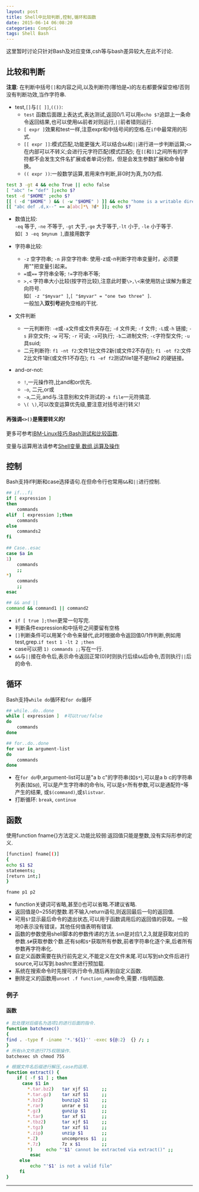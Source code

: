```yaml
---
layout: post
title: Shell中比较判断,控制,循环和函数
date: 2015-06-14 06:08:20
categories: CompSci
tags: Shell Bash
---
```

这里暂时讨论只针对Bash及对应变体,csh等与bash差异较大,在此不讨论.

## 比较和判断

**注意**: 在判断中括号`[]`和内容之间,以及判断符(哪怕是`=`)的左右都要保留空格!否则没有判断功效,当作字符串.

- test,`[]`与`[[ ]]`,`(())`:  
  - `test` 函数后面跟上表达式,表达测试,返回0/1.可以用`echo $?`追踪上一条命令返回结果,也可以使用`&&`前者对则运行,`||`前者错则运行.
  - `[ expr ]`效果和test一样,注意expr和中括号间的空格.在`if`中最常用的形式.
  - `[[ expr ]]`:模式匹配,功能更强大.可以结合`&&`和`||`进行进一步判断运算;`<>`在内部可以不转义;会进行元字符匹配(模式匹配); 在`[[`和`]]`之间所有的字符都不会发生文件名扩展或者单词分割，但是会发生参数扩展和命令替换。
  - `(( expr ))`:一般数学运算,若用来作判断,非0时为真,为0为假.

~~~ bash  
test 3 -gt 4 && echo True || echo false
[ "abc" != "def" ];echo $?
test -d "$HOME" ;echo $?
[[ ( -d "$HOME" ) && ( -w "$HOME" ) ]] && echo "home is a writable directory"
[[ "abc def .d,x--" == a[abc]*\ ?d* ]]; echo $?
~~~

- 数值比较:  
`-eq` 等于, `-ne` 不等于, `-gt` 大于,`-ge` 大于等于,`-lt` 小于, `-le` 小于等于.  
如`[ 3 -eq $mynum ]`,直接用数字

- 字符串比较:  
  - `-z` 空字符串; `-n` 非空字符串: 使用-z或-n判断字符串变量时，必须要用""把变量引起来。  
  - `=`或`==` 字符串全等; `!=`字符串不等;
  - `>,<` 字符串大小比较(按字符比较),注意此时要`\>,\<`来使用防止误解为重定向符号.  
如`[ -z "$myvar" ]`,`[ "$myvar" = "one two three" ]`.  
一般加入**双引号**避免空格的干扰.

- 文件判断  
  - 一元判断符: `-e`或`-a`文件或文件夹存在; `-d` 文件夹; `-f` 文件; `-L`或`-h` 链接; `-s` 非空文件; `-w` 可写; `-r` 可读; `-x`可执行; `-b`二进制文件; `-c`字符型文件; `-u` 具suid;  
  - 二元判断符: `f1 -nt f2`:文件1比文件2新(或文件2不存在); `f1 -ot f2`:文件2比文件1新(或文件1不存在); `f1 -ef f2`测试file1是不是file2 的硬链接。  

- and-or-not:  
  - `!`,一元操作符,比and和or优先.
  - `-o`, 二元,or或
  - `-a`,二元,and与.注意别和文件测试的`-a file`一元符搞混.
  - `\( \)`,可以改变运算优先级,要注意对括号进行转义!

#### 再强调`<>()`是需要转义的!

更多可参考[IBM-Linux技巧:Bash测试和比较函数](http://www.ibm.com/developerworks/cn/linux/l-bash-test.html).

变量与运算用法请参考[Shell变量,数组,运算及操作](/2015/06/15/shell-varient-operation/)

## 控制
Bash支持if判断和case选择语句.在但命令行也常用`&&`和`||`进行控制.

~~~ bash
## if...fi
if [ expression ]
then
    commands
elif  [ expression ];then
    commands
else
    commands2
fi
 
## Case..esac
case $a in
1)
    commands
    ;;
*)
    commands
    ;;
esac

## && and ||
command && command1 || command2
~~~

- `if [ true ];then`更常一句写完.
- 判断条件expression和中括号之间要留有空格
- `[]`判断条件可以用某个命令来替代,此时根据命令返回值0/1作判断,例如用test,grep.`if test 1 -lt 2 ;then`
- case可以把 `1) commands ;;`写在一行.
- `&&`与`||`接在命令后,表示命令返回正常(0)时则执行后续`&&`后命令,否则执行`||`后的命令.

## 循环
Bash支持`while do`循环和`for do`循环

~~~~ bash
## while..do..done
while [ expression ]  #可以true/false
do
    commands
done

## for..do..done
for var in argument-list
do
    commands
done
~~~~

- 在`for do`中,argument-list可以是"a b c"的字符串(如`$*`),可以是a b c的字符串列表(如`$@`), 可以是产生字符串的命令ls, 可以是`$*`所有参数,可以是通配符`*`等产生的结果, 或`$(command)`,或`$listvar`.
- 打断循环: `break`, `continue`

## 函数
使用function fname{}方法定义.功能比较弱:返回值只能是整数,没有实际形参的定义.

~~~~ bash
[function] fname[()]
{
echo $1 $2
statements;
[return int;]
}

fname p1 p2
~~~~

- function关键词可省略,甚至()也可以省略.不建议省略.
- 返回值是0~255的整数.若不输入return语句,则返回最后一句的返回值.
- 可用`$?`显示最后命令的退出状态,可以用于函数调用后的返回值的获取。一般地0表示没有错误，其他任何值表明有错误.
- 函数的参数使用shell脚本的参数传递的方法.`$n`n是对应1,2,3,就是获取对应的参数.`$#`获取参数个数.还有`$@`和`$*`获取所有参数,前者字符串化逐个来,后者所有参数再字符串化.
- 自定义函数需要在执行前先定义,不能定义在文件末尾.可以写到sh文件后进行source,可以写到.bashrc里进行预加载.
- 系统在搜索命令时先搜可执行命令,随后再到自定义函数.
- 删除定义的函数用`unset .f function_name`命令,需要`.f`指明函数.

### 例子

#### 函数

~~~ bash
# 批处理对后缀名为选项1的进行后面的指令.
function batchexec()
{
find . -type f -iname '*.'${1}'' -exec ${@:2}  {} /; ;
}
# 所有sh文件进行775权限操作.
batchexec sh chmod 755
~~~

~~~ bash
# 根据文件名后缀进行解压,case的运用.
function extract() { 
    if [ -f $1 ] ; then 
      case $1 in 
        *.tar.bz2)   tar xjf $1     ;; 
        *.tar.gz)    tar xzf $1     ;; 
        *.bz2)       bunzip2 $1     ;; 
        *.rar)       unrar e $1     ;; 
        *.gz)        gunzip $1      ;; 
        *.tar)       tar xf $1      ;; 
        *.tbz2)      tar xjf $1     ;; 
        *.tgz)       tar xzf $1     ;; 
        *.zip)       unzip $1       ;; 
        *.Z)         uncompress $1  ;; 
        *.7z)        7z x $1        ;; 
        *)     echo "'$1' cannot be extracted via extract()" ;; 
         esac 
     else 
         echo "'$1' is not a valid file" 
     fi 
}
~~~

---
